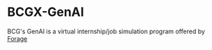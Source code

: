 # BCGX-GenAI
BCG's GenAI is a virtual internship/job simulation program offered by [Forage](theforage.com)
